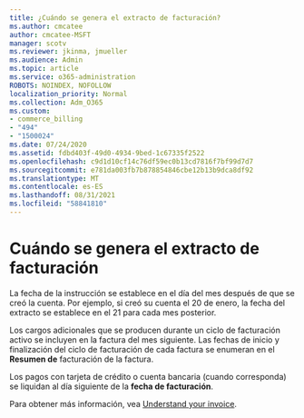 ```yaml
---
title: ¿Cuándo se genera el extracto de facturación?
ms.author: cmcatee
author: cmcatee-MSFT
manager: scotv
ms.reviewer: jkinma, jmueller
ms.audience: Admin
ms.topic: article
ms.service: o365-administration
ROBOTS: NOINDEX, NOFOLLOW
localization_priority: Normal
ms.collection: Adm_O365
ms.custom:
- commerce_billing
- "494"
- "1500024"
ms.date: 07/24/2020
ms.assetid: fdbd403f-49d0-4934-9bed-1c67335f2522
ms.openlocfilehash: c9d1d10cf14c76df59ec0b13cd7816f7bf99d7d7
ms.sourcegitcommit: e781da003fb7b878854846cbe12b13b9dca8df92
ms.translationtype: MT
ms.contentlocale: es-ES
ms.lasthandoff: 08/31/2021
ms.locfileid: "58841810"
---
```

# <a name="when-is-the-billing-statement-generated"></a>Cuándo se genera el extracto de facturación

La fecha de la instrucción se establece en el día del mes después de que se creó la cuenta. Por ejemplo, si creó su cuenta el 20 de enero, la fecha del extracto se establece en el 21 para cada mes posterior.

Los cargos adicionales que se producen durante un ciclo de facturación activo se incluyen en la factura del mes siguiente. Las fechas de inicio y finalización del ciclo de facturación de cada factura se enumeran en el **Resumen de** facturación de la factura.

Los pagos con tarjeta de crédito o cuenta bancaria (cuando corresponda) se liquidan al día siguiente de la **fecha de facturación**.
  
Para obtener más información, vea [Understand your invoice](https://docs.microsoft.com/microsoft-365/commerce/billing-and-payments/understand-your-invoice2).